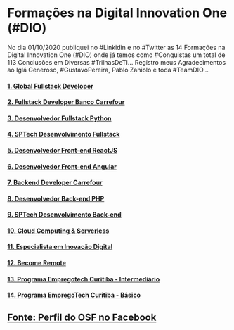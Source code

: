# Formações na Digital Innovation One (#DIO)

No dia 01/10/2020 publiquei no #Linkidin e no #Twitter as 14 Formações na Digital Innovation One (#DIO) onde já temos como #Conquistas um total de 113 Conclusões em Diversas #TrilhasDeTI... Registro meus Agradecimentos ao Iglá Generoso, #GustavoPereira, Pablo Zaniolo  e toda #TeamDIO... 

#### [1. Global Fullstack Developer](https://certificates.digitalinnovation.one/00D1DCD0)

#### [2. Fullstack Developer Banco Carrefour](https://certificates.digitalinnovation.one/9D007B26)

#### [3. Desenvolvedor Fullstack Python](https://certificates.digitalinnovation.one/F8F091D6)

#### [4. SPTech Desenvolvimento Fullstack](https://certificates.digitalinnovation.one/4E10B5A3)

#### [5. Desenvolvedor Front-end ReactJS](https://certificates.digitalinnovation.one/0919E6C7)

#### [6. Desenvolvedor Front-end Angular](https://certificates.digitalinnovation.one/D6002D19)

#### [7. Backend Developer Carrefour](https://certificates.digitalinnovation.one/649302D8)

#### [8. Desenvolvedor Back-end PHP](https://certificates.digitalinnovation.one/1736E5DE)

#### [9. SPTech Desenvolvimento Back-end](https://certificates.digitalinnovation.one/12F49A59)

#### [10. Cloud Computing & Serverless](https://certificates.digitalinnovation.one/2AE1A93D)

#### [11. Especialista em Inovação Digital](https://certificates.digitalinnovation.one/845659C0)

#### [12. Become Remote](https://certificates.digitalinnovation.one/D6EC7064)

#### [13. Programa Empregotech Curitiba - Intermediário](https://certificates.digitalinnovation.one/0F58DF8B)

#### [14. Programa EmpregoTech Curitiba - Básico](https://certificates.digitalinnovation.one/896E0FAE)

## [Fonte: Perfil do OSF no Facebook](https://www.facebook.com/SilvestreOSF/posts/4792159844187395)

